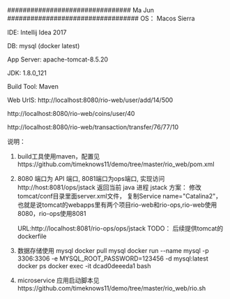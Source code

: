 ################################ Ma  Jun ##################################
OS： Macos Sierra

IDE: Intellij Idea 2017

DB: mysql (docker latest)

App Server: apache-tomcat-8.5.20

JDK: 1.8.0_121

Build Tool: Maven 


Web UrlS:
http://localhost:8080/rio-web/user/add/14/500

http://localhost:8080/rio-web/coins/user/40

http://localhost:8080/rio-web/transaction/transfer/76/77/10

说明：
1. build工具使用maven，配置见https://github.com/timeknows11/demo/tree/master/rio_web/pom.xml

2. 8080 端口为 API 端口, 8081端口为ops端口, 实现访问 http://host:8081/ops/jstack 返回当前 java 进程 jstack
   方案： 修改tomcat/conf目录里面server.xml文件， 复制Service name="Catalina2"，也就是说tomcat的webapps里有两个项目rio-web和rio-ops,rio-web使用8080，rio-ops使用8081
   
   URL:http://localhost:8081/rio-ops/ops/jstack
   TODO： 后续提供tomcat的dockerfile
3. 数据存储使用 mysql
   docker pull mysql
   docker run --name mysql -p 3306:3306  -e MYSQL_ROOT_PASSWORD=123456 -d mysql:latest
   docker ps
   docker exec -it dcad0deeeda1 bash

4. microservice 应用启动脚本见https://github.com/timeknows11/demo/tree/master/rio_web/rio.sh
